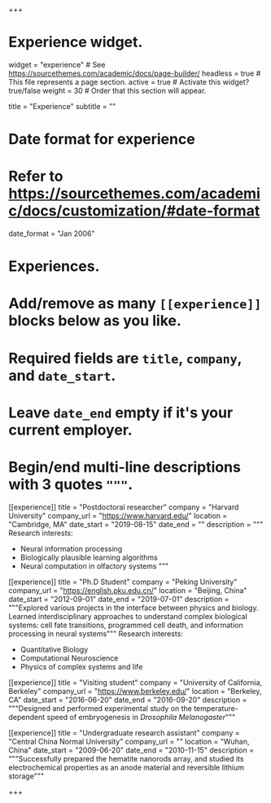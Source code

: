 +++
# Experience widget.
widget = "experience"  # See https://sourcethemes.com/academic/docs/page-builder/
headless = true  # This file represents a page section.
active = true  # Activate this widget? true/false
weight = 30  # Order that this section will appear.

title = "Experience"
subtitle = ""

# Date format for experience
#   Refer to https://sourcethemes.com/academic/docs/customization/#date-format
date_format = "Jan 2006"

# Experiences.
#   Add/remove as many `[[experience]]` blocks below as you like.
#   Required fields are `title`, `company`, and `date_start`.
#   Leave `date_end` empty if it's your current employer.
#   Begin/end multi-line descriptions with 3 quotes `"""`.
[[experience]]
  title = "Postdoctoral researcher"
  company = "Harvard University"
  company_url = "https://www.harvard.edu/"
  location = "Cambridge, MA"
  date_start = "2019-08-15"
  date_end = ""
  description = """
  Research interests:
  
  * Neural information processing
  * Biologically plausible learning algorithms
  * Neural computation in olfactory systems
  """

[[experience]]
  title = "Ph.D Student"
  company = "Peking University"
  company_url = "https://english.pku.edu.cn/"
  location = "Beijing, China"
  date_start = "2012-09-01"
  date_end = "2019-07-01"
  description = """Explored various projects in the interface between physics and biology. Learned interdisciplinary approaches to understand complex biological systems: cell fate transitions, programmed cell death, and information processing in neural systems"""
  Research interests:
  * Quantitative Biology
  * Computational Neuroscience
  * Physics of complex systems and life

  
[[experience]]
  title = "Visiting student"
  company = "University of California, Berkeley"
  company_url = "https://www.berkeley.edu/"
  location = "Berkeley, CA"
  date_start = "2016-06-20"
  date_end = "2016-09-20"
  description = """Designed and performed experimental study on the temperature-dependent speed of embryogenesis in *Drosophila Melanogaster*"""

[[experience]]
  title = "Undergraduate research assistant"
  company = "Central China Normal University"
  company_url = ""
  location = "Wuhan, China"
  date_start = "2009-06-20"
  date_end = "2010-11-15"
  description = """Successfully prepared the hematite nanorods array, and studied its electrochemical properties as an anode material and reversible lithium storage"""

+++
